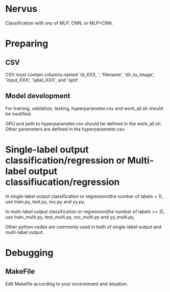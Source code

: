 # Nervus
Classification with any of MLP, CNN, or MLP+CNN.

# Preparing
## CSV
CSV must contain columns named 'id_XXX, ', 'filename', 'dir_to_image', 'input_XXX', 'label_XXX', and 'split'.
## Model development
For training, validation, testing, hyperparameter.csv and work_all.sh should be modified.

GPU and path to hyperparameter.csv should be defined in the work_all.sh.
Other parameters are defined in the hyperparameter.csv. 


# Single-label output classification/regression or Multi-label output classifiucation/regression
In single-label output classification or regression(the number of labels = 1), use train.py, test.py, roc.py and yy.py.

In multi-label output classification or regression(the number of labels >= 2), use train_multi.py, test_multi.py, roc_multi.py and yy_multi.py,

Other python codes are commonly used in both of single-label output and multi-label output.


# Debugging
## MakeFile
Edit Makefile according to your environment and situation.
